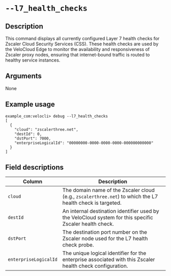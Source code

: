 #	`--l7_health_checks`

##	Description
This command displays all currently configured Layer 7 health checks for Zscaler Cloud Security Services (CSS). These health checks are used by the VeloCloud Edge to monitor the availability and responsiveness of Zscaler proxy nodes, ensuring that internet-bound traffic is routed to healthy service instances.

##  Arguments
None

##  Example usage
```
example_com:velocli> debug --l7_health_checks
[
  {
    "cloud": "zscalerthree.net",
    "destId": 0,
    "dstPort": 7000,
    "enterpriseLogicalId": "00000000-0000-0000-0000-000000000000"
  }
]
```

##  Field descriptions
| Column                | Description                                                                                                |
|-----------------------|------------------------------------------------------------------------------------------------------------|
| `cloud`               | The domain name of the Zscaler cloud (e.g., `zscalerthree.net`) to which the L7 health check is targeted.    |
| `destId`              | An internal destination identifier used by the VeloCloud system for this specific Zscaler health check.      |
| `dstPort`             | The destination port number on the Zscaler node used for the L7 health check probe.                        |
| `enterpriseLogicalId` | The unique logical identifier for the enterprise associated with this Zscaler health check configuration.    |